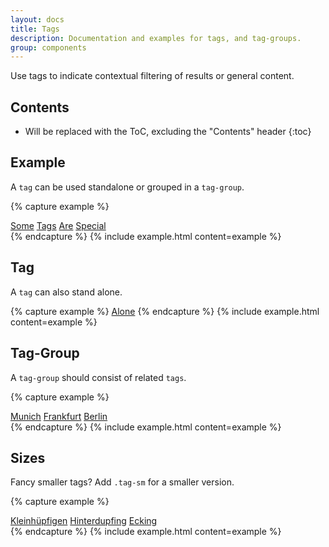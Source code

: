 ```yaml
---
layout: docs
title: Tags
description: Documentation and examples for tags, and tag-groups.
group: components
---
```


Use tags to indicate contextual filtering of results or general content.

## Contents

* Will be replaced with the ToC, excluding the "Contents" header
{:toc}

## Example

A `tag` can be used standalone or grouped in a `tag-group`.

{% capture example %}
<div class="tag-group">
  <a href="#" class="tag">Some</a>
  <a href="#" class="tag">Tags</a>
  <a href="#" class="tag">Are</a>
  <a href="#" class="tag">Special</a>
</div>
{% endcapture %}
{% include example.html content=example %}

## Tag

A `tag` can also stand alone.

{% capture example %}
<a href="#" class="tag">Alone</a>
{% endcapture %}
{% include example.html content=example %}

## Tag-Group

A `tag-group` should consist of related `tags`.

{% capture example %}
<div class="tag-group">
  <a href="#" class="tag">Munich</a>
  <a href="#" class="tag">Frankfurt</a>
  <a href="#" class="tag">Berlin</a>
</div>
{% endcapture %}
{% include example.html content=example %}

## Sizes

Fancy smaller tags? Add `.tag-sm` for a smaller version.

{% capture example %}
<div class="tag-group">
  <a href="#" class="tag tag-sm">Kleinhüpfigen</a>
  <a href="#" class="tag tag-sm">Hinterdupfing</a>
  <a href="#" class="tag tag-sm">Ecking</a>
</div>
{% endcapture %}
{% include example.html content=example %}
